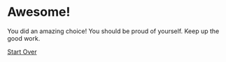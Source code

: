# Awesome!
You did an amazing choice! You should be proud of yourself. Keep up the good work.

[Start Over](../mask.md)